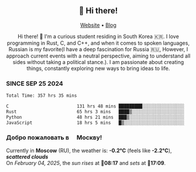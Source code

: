 <h2 align="center">👋 Hi there!</h2>
<p align="center">
  <a href="https://urdekcah.ru">Website</a> •
  <a href="https://urdekcah.blog">Blog</a>
</p>

<p align="center">
  Hi there! 👋 I'm a curious student residing in South Korea 🇰🇷. I love programming in Rust, C, and C++, and when it comes to spoken languages, Russian is my favorite(I have a deep fascination for Russia 🇷🇺, However, I approach current events with a neutral perspective, aiming to understand all sides without taking a political stance.). I am passionate about creating things, constantly exploring new ways to bring ideas to life.
</p>

### SINCE SEP 25 2024
<!--START_SECTION:waka-->
<!--LAST_WAKA_UPDATE:2025-02-03 18:27:51-->
```txt
Total Time: 357 hrs 35 mins

C                          131 hrs 48 mins █████████░░░░░░░░░░░░░░░░   35.90 %
Rust                       65 hrs 3 mins   ████▒░░░░░░░░░░░░░░░░░░░░   17.72 %
Python                     48 hrs 21 mins  ███▒░░░░░░░░░░░░░░░░░░░░░   13.17 %
JavaScript                 18 hrs 5 mins   █▒░░░░░░░░░░░░░░░░░░░░░░░   04.93 %
```
<!--END_SECTION:waka-->

<h3>Добро пожаловать в <img src="https://cdn-icons-png.flaticon.com/512/197/197408.png" width="13"/> Москву!</h3>

<!--START_SECTION:weather:moscow-->
<!--LAST_WEATHER_UPDATE:2025-02-03 21:19:02-->
Currently in **Moscow** (RU), the weather is: **-0.2°C** (feels like **-2.2°C**), ***scattered clouds***<br/>
On *February 04, 2025*, the *sun rises* at 🌅**08:17** and *sets* at 🌇**17:09**.
<!--END_SECTION:weather-->
